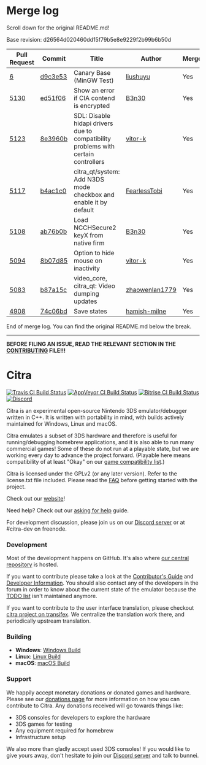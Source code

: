 # Merge log

Scroll down for the original README.md!

Base revision: d26564d020460dd15f79b5e8e9229f2b99b6b50d

|Pull Request|Commit|Title|Author|Merged?|
|----|----|----|----|----|
|[6](https://github.com/citra-emu/citra-canary/pull/6)|[d9c3e53](https://github.com/citra-emu/citra-canary/pull/6/files/)|Canary Base (MinGW Test)|[liushuyu](https://github.com/liushuyu)|Yes|
|[5130](https://github.com/citra-emu/citra/pull/5130)|[ed51f06](https://github.com/citra-emu/citra/pull/5130/files/)|Show an error if CIA contend is encrypted|[B3n30](https://github.com/B3n30)|Yes|
|[5123](https://github.com/citra-emu/citra/pull/5123)|[8e3960b](https://github.com/citra-emu/citra/pull/5123/files/)|SDL: Disable hidapi drivers due to compatibility problems with certain controllers|[vitor-k](https://github.com/vitor-k)|Yes|
|[5117](https://github.com/citra-emu/citra/pull/5117)|[b4ac1c0](https://github.com/citra-emu/citra/pull/5117/files/)|citra_qt/system: Add N3DS mode checkbox and enable it by default|[FearlessTobi](https://github.com/FearlessTobi)|Yes|
|[5108](https://github.com/citra-emu/citra/pull/5108)|[ab76b0b](https://github.com/citra-emu/citra/pull/5108/files/)|Load NCCHSecure2 keyX from native firm|[B3n30](https://github.com/B3n30)|Yes|
|[5094](https://github.com/citra-emu/citra/pull/5094)|[8b07d85](https://github.com/citra-emu/citra/pull/5094/files/)|Option to hide mouse on inactivity|[vitor-k](https://github.com/vitor-k)|Yes|
|[5083](https://github.com/citra-emu/citra/pull/5083)|[b87a15c](https://github.com/citra-emu/citra/pull/5083/files/)|video_core, citra_qt: Video dumping updates|[zhaowenlan1779](https://github.com/zhaowenlan1779)|Yes|
|[4908](https://github.com/citra-emu/citra/pull/4908)|[74c06bd](https://github.com/citra-emu/citra/pull/4908/files/)|Save states|[hamish-milne](https://github.com/hamish-milne)|Yes|


End of merge log. You can find the original README.md below the break.

------

**BEFORE FILING AN ISSUE, READ THE RELEVANT SECTION IN THE [CONTRIBUTING](https://github.com/citra-emu/citra/wiki/Contributing#reporting-issues) FILE!!!**

Citra
==============
[![Travis CI Build Status](https://travis-ci.com/citra-emu/citra.svg?branch=master)](https://travis-ci.com/citra-emu/citra)
[![AppVeyor CI Build Status](https://ci.appveyor.com/api/projects/status/sdf1o4kh3g1e68m9?svg=true)](https://ci.appveyor.com/project/bunnei/citra)
[![Bitrise CI Build Status](https://app.bitrise.io/app/4ccd8e5720f0d13b/status.svg?token=H32TmbCwxb3OQ-M66KbAyw&branch=master)](https://app.bitrise.io/app/4ccd8e5720f0d13b)
[![Discord](https://img.shields.io/discord/220740965957107713?color=%237289DA&label=Citra&logo=discord&logoColor=white)](https://discord.gg/FAXfZV9)

Citra is an experimental open-source Nintendo 3DS emulator/debugger written in C++. It is written with portability in mind, with builds actively maintained for Windows, Linux and macOS.

Citra emulates a subset of 3DS hardware and therefore is useful for running/debugging homebrew applications, and it is also able to run many commercial games! Some of these do not run at a playable state, but we are working every day to advance the project forward. (Playable here means compatibility of at least "Okay" on our [game compatibility list](https://citra-emu.org/game).)

Citra is licensed under the GPLv2 (or any later version). Refer to the license.txt file included. Please read the [FAQ](https://citra-emu.org/wiki/faq/) before getting started with the project.

Check out our [website](https://citra-emu.org/)!

Need help? Check out our [asking for help](https://citra-emu.org/help/reference/asking/) guide.

For development discussion, please join us on our [Discord server](https://citra-emu.org/discord/) or at #citra-dev on freenode.

### Development

Most of the development happens on GitHub. It's also where [our central repository](https://github.com/citra-emu/citra) is hosted.

If you want to contribute please take a look at the [Contributor's Guide](https://github.com/citra-emu/citra/wiki/Contributing) and [Developer Information](https://github.com/citra-emu/citra/wiki/Developer-Information). You should also contact any of the developers in the forum in order to know about the current state of the emulator because the [TODO list](https://docs.google.com/document/d/1SWIop0uBI9IW8VGg97TAtoT_CHNoP42FzYmvG1F4QDA) isn't maintained anymore.

If you want to contribute to the user interface translation, please checkout [citra project on transifex](https://www.transifex.com/citra/citra). We centralize the translation work there, and periodically upstream translation.

### Building

* __Windows__: [Windows Build](https://github.com/citra-emu/citra/wiki/Building-For-Windows)
* __Linux__: [Linux Build](https://github.com/citra-emu/citra/wiki/Building-For-Linux)
* __macOS__: [macOS Build](https://github.com/citra-emu/citra/wiki/Building-for-macOS)


### Support
We happily accept monetary donations or donated games and hardware. Please see our [donations page](https://citra-emu.org/donate/) for more information on how you can contribute to Citra. Any donations received will go towards things like:
* 3DS consoles for developers to explore the hardware
* 3DS games for testing
* Any equipment required for homebrew
* Infrastructure setup

We also more than gladly accept used 3DS consoles! If you would like to give yours away, don't hesitate to join our [Discord server](https://citra-emu.org/discord/) and talk to bunnei.
